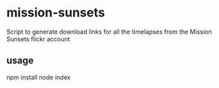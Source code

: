 # mission-sunsets

Script to generate download links for all the timelapses from the Mission Sunsets flickr account

## usage

npm install
node index
